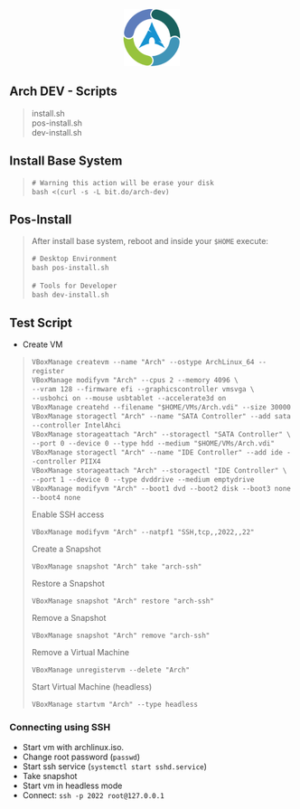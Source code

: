 <p align="center">
    <img src="https://github.com/andreluizs/arch-cvc/blob/master/docs/logo.png?raw=true" width="20%">  
</p>

## Arch DEV - Scripts

> install.sh  
> pos-install.sh  
> dev-install.sh

## Install Base System
> ```shell 
> # Warning this action will be erase your disk
> bash <(curl -s -L bit.do/arch-dev) 
> ```
## Pos-Install
> After install base system, reboot and inside your `$HOME` execute:
> ```shell 
> # Desktop Environment
> bash pos-install.sh
>
> # Tools for Developer
> bash dev-install.sh
>```

## Test Script
- Create VM
> ```shell 
> VBoxManage createvm --name "Arch" --ostype ArchLinux_64 --register
> VBoxManage modifyvm "Arch" --cpus 2 --memory 4096 \
> --vram 128 --firmware efi --graphicscontroller vmsvga \
> --usbohci on --mouse usbtablet --accelerate3d on
> VBoxManage createhd --filename "$HOME/VMs/Arch.vdi" --size 30000
> VBoxManage storagectl "Arch" --name "SATA Controller" --add sata --controller IntelAhci
> VBoxManage storageattach "Arch" --storagectl "SATA Controller" \
> --port 0 --device 0 --type hdd --medium "$HOME/VMs/Arch.vdi"
> VBoxManage storagectl "Arch" --name "IDE Controller" --add ide --controller PIIX4
> VBoxManage storageattach "Arch" --storagectl "IDE Controller" \
> --port 1 --device 0 --type dvddrive --medium emptydrive
> VBoxManage modifyvm "Arch" --boot1 dvd --boot2 disk --boot3 none --boot4 none
>```
> Enable SSH access
>```shell
> VBoxManage modifyvm "Arch" --natpf1 "SSH,tcp,,2022,,22"
>```
> Create a Snapshot
>```shell
> VBoxManage snapshot "Arch" take "arch-ssh"
> ```
> Restore a Snapshot
>```shell
> VBoxManage snapshot "Arch" restore "arch-ssh"
> ```
> Remove a Snapshot
>```shell
> VBoxManage snapshot "Arch" remove "arch-ssh"
> ```
> Remove a Virtual Machine
>```shell
> VBoxManage unregistervm --delete "Arch"
> ```
> Start Virtual Machine (headless)
>```shell
> VBoxManage startvm "Arch" --type headless
> ```
### Connecting using SSH  
- Start vm with archlinux.iso.
- Change root password (`passwd`)
- Start ssh service (`systemctl start sshd.service`)
- Take snapshot
- Start vm in headless mode
- Connect: `ssh -p 2022 root@127.0.0.1`
